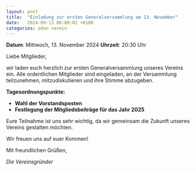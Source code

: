 ```yaml
---
layout: post
title:  "Einladung zur ersten Generalversammlung am 13. November"
date:   2024-09-13 00:00:01 +0100
categories: odon verein
---
```


**Datum**: Mittwoch, 13. November 2024
**Uhrzeit**: 20:30 Uhr

Liebe Mitglieder,

wir laden euch herzlich zur ersten Generalversammlung unseres Vereins ein. Alle ordentlichen Mitglieder sind eingeladen, an der Versammlung teilzunehmen, mitzudiskutieren und ihre Stimme abzugeben.

**Tagesordnungspunkte:**
- **Wahl der Vorstandsposten**
- **Festlegung der Mitgliedsbeiträge für das Jahr 2025**

Eure Teilnahme ist uns sehr wichtig, da wir gemeinsam die Zukunft unseres Vereins gestalten möchten.

Wir freuen uns auf euer Kommen!

Mit freundlichen Grüßen,

*Die Vereinsgründer*